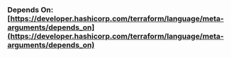 ### Depends On: [https://developer.hashicorp.com/terraform/language/meta-arguments/depends_on](https://developer.hashicorp.com/terraform/language/meta-arguments/depends_on)